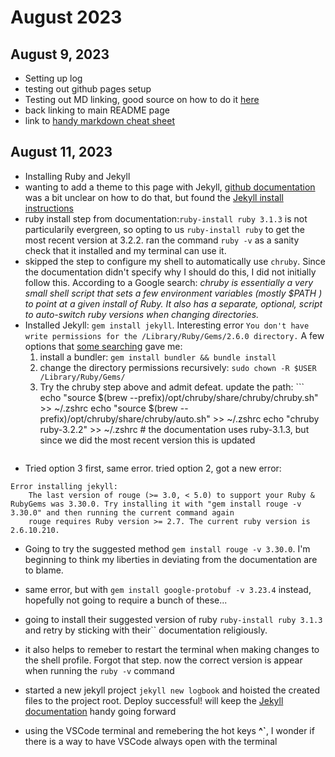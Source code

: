 # August 2023
## August 9, 2023
- Setting up log
- testing out github pages setup
- Testing out MD linking, good source on how to do it [here](https://stackoverflow.com/questions/7653483/github-relative-link-in-markdown-file)
- back linking to main README page
- link to [handy markdown cheat sheet](https://www.markdownguide.org/cheat-sheet/)

## August 11, 2023
- Installing Ruby and Jekyll
- wanting to add a theme to this page with Jekyll, [github documentation](https://docs.github.com/en/pages/setting-up-a-github-pages-site-with-jekyll/adding-a-theme-to-your-github-pages-site-using-jekyll) was a bit unclear on how to do that, but found the [Jekyll install instructions](https://jekyllrb.com/docs/installation/macos/)
- ruby install step from documentation:`ruby-install ruby 3.1.3` is not particularily evergreen, so opting to us `ruby-install ruby` to get the most recent version at 3.2.2. ran the command `ruby -v` as a sanity check that it installed and my terminal can use it.
- skipped the step to configure my shell to automatically use `chruby`. Since the documentation didn't specify why I should do this, I did not initially follow this. According to a Google search: *chruby is essentially a very small shell script that sets a few environment variables (mostly $PATH ) to point at a given install of Ruby. It also has a separate, optional, script to auto-switch ruby versions when changing directories.*
- Installed Jekyll: `gem install jekyll`. Interesting error `You don't have write permissions for the /Library/Ruby/Gems/2.6.0 directory.` A few options that [some searching](https://stackoverflow.com/questions/51126403/you-dont-have-write-permissions-for-the-library-ruby-gems-2-3-0-directory-ma) gave me:
    1. install a bundler: `gem install bundler && bundle install`
    2. change the directory permissions recursively: `sudo chown -R $USER /Library/Ruby/Gems/`
    3. Try the chruby step above and admit defeat. update the path: ```
    echo "source $(brew --prefix)/opt/chruby/share/chruby/chruby.sh" >> ~/.zshrc
    echo "source $(brew --prefix)/opt/chruby/share/chruby/auto.sh" >> ~/.zshrc
    echo "chruby ruby-3.2.2" >> ~/.zshrc # the documentation uses ruby-3.1.3, but since we did the most recent version this is updated
    ```
- Tried option 3 first, same error. tried option 2, got a new error: 
```
Error installing jekyll:
    The last version of rouge (>= 3.0, < 5.0) to support your Ruby & RubyGems was 3.30.0. Try installing it with "gem install rouge -v 3.30.0" and then running the current command again
    rouge requires Ruby version >= 2.7. The current ruby version is 2.6.10.210.
``` 
- Going to try the suggested method `gem install rouge -v 3.30.0`. I'm beginning to think my liberties in deviating from the documentation are to blame.
- same error, but with `gem install google-protobuf -v 3.23.4` instead, hopefully not going to require a bunch of these...
- going to install their suggested version of ruby `ruby-install ruby 3.1.3` and retry by sticking with their`` documentation religiously.
- it also helps to remeber to restart the terminal when making changes to the shell profile. Forgot that step. now the correct version is appear when running the `ruby -v` command
- started a new jekyll project `jekyll new logbook` and hoisted the created files to the project root. Deploy successful! will keep the [Jekyll documentation](https://jekyllrb.com/docs/permalinks/) handy going forward

- using the VSCode terminal and remebering the hot keys **^`**, I wonder if there is a way to have VSCode always open with the terminal


